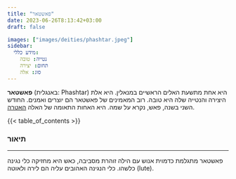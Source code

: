 ```yaml
---
title: "פאשטאר"
date: 2023-06-26T8:13:42+03:00
draft: false

images: ["images/deities/phashtar.jpeg"]
sidebar:
  מידע כללי:
    נטייה: טובה
    תחום: יצירה
    סוג: אלה
---
```

**פאשטאר** (באנגלית: Phashtar) היא אחת מתשעת האלים הראשיים במנאלין. היא אלת היצירה והנטייה שלה היא טובה. רוב המאמינים של פאשטאר הם יוצרים ואמנים. החודש השני בשנה, פאש, נקרא על שמה. היא האחות התאומה של האלה [האטרה](../hatera). 

{{< table_of_contents >}}

### תיאור
---
פאשטאר מתגלמת כדמוית אנוש עם הילה זוהרת מסביבה, כאש היא מחזיקה כלי נגינה כלשהו. כלי הנגינה האהובים עליה הם לירה ולאוטה (lute). 